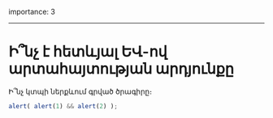 importance: 3

---

# Ի՞նչ է հետևյալ ԵՎ-ով արտահայտության արդյունքը

Ի՞նչ կտպի ներքևում գրված ծրագիրը։

```js
alert( alert(1) && alert(2) );
```
